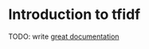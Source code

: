 # Introduction to tfidf

TODO: write [great documentation](http://jacobian.org/writing/what-to-write/)
